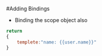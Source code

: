 #Adding Bindings

-  Binding the scope object also
```javascript
return
{
	templete:"name: {{user.name}}"
}
```